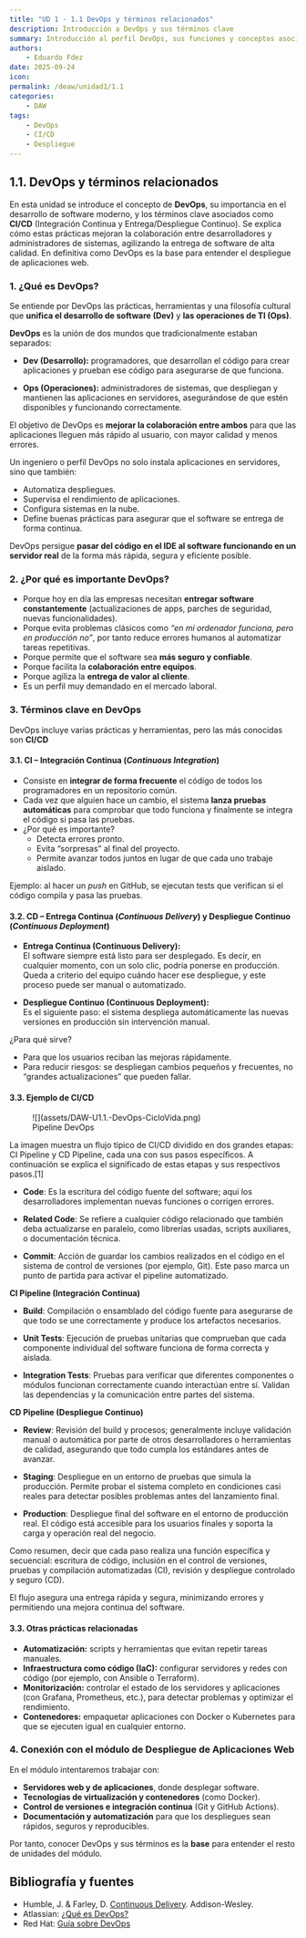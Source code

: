 ```yaml
---
title: "UD 1 - 1.1 DevOps y términos relacionados"
description: Introducción a DevOps y sus términos clave
summary: Introducción al perfil DevOps, sus funciones y conceptos asociados como CI/CD.
authors:
    - Eduardo Fdez
date: 2025-09-24
icon:   
permalink: /deaw/unidad1/1.1
categories:
    - DAW
tags:
    - DevOps
    - CI/CD
    - Despliegue
---
```


## 1.1. DevOps y términos relacionados
En esta unidad se introduce el concepto de **DevOps**, su importancia en el desarrollo de software moderno, y los términos clave asociados como **CI/CD** (Integración Continua y Entrega/Despliegue Continuo). Se explica cómo estas prácticas mejoran la colaboración entre desarrolladores y administradores de sistemas, agilizando la entrega de software de alta calidad. En definitiva como DevOps es la base para entender el despliegue de aplicaciones web.

### 1. ¿Qué es DevOps?
Se entiende por DevOps las prácticas, herramientas y una filosofía cultural que **unifica el desarrollo de software (Dev)** y **las operaciones de TI (Ops)**.

**DevOps** es la unión de dos mundos que tradicionalmente estaban separados:    

- **Dev (Desarrollo):** programadores, que desarrollan el código para crear aplicaciones y prueban ese código para asegurarse de que funciona.    

- **Ops (Operaciones):** administradores de sistemas, que despliegan y mantienen las aplicaciones en servidores, asegurándose de que estén disponibles y funcionando correctamente.

El objetivo de DevOps es **mejorar la colaboración entre ambos** para que las aplicaciones lleguen más rápido al usuario, con mayor calidad y menos errores.

Un ingeniero o perfil DevOps no solo instala aplicaciones en servidores, sino que también:    

- Automatiza despliegues.   
- Supervisa el rendimiento de aplicaciones.   
- Configura sistemas en la nube.   
- Define buenas prácticas para asegurar que el software se entrega de forma continua.   

DevOps persigue **pasar del código en el IDE al software funcionando en un servidor real** de la forma más rápida, segura y eficiente posible.



### 2. ¿Por qué es importante DevOps?

- Porque hoy en día las empresas necesitan **entregar software constantemente** (actualizaciones de apps, parches de seguridad, nuevas funcionalidades).
- Porque evita problemas clásicos como *“en mi ordenador funciona, pero en producción no”*, por tanto reduce errores humanos al automatizar tareas repetitivas.
- Porque permite que el software sea **más seguro y confiable**.
- Porque facilita la **colaboración entre equipos**.
- Porque agiliza la **entrega de valor al cliente**.
- Es un perfil muy demandado en el mercado laboral.



### 3. Términos clave en DevOps
DevOps incluye varias prácticas y herramientas, pero las más conocidas son **CI/CD**

#### 3.1. CI – Integración Continua (*Continuous Integration*)

- Consiste en **integrar de forma frecuente** el código de todos los programadores en un repositorio común.
- Cada vez que alguien hace un cambio, el sistema **lanza pruebas automáticas** para comprobar que todo funciona y finalmente se integra el código si pasa las pruebas.
- ¿Por qué es importante?
    - Detecta errores pronto.
    - Evita “sorpresas” al final del proyecto.
    - Permite avanzar todos juntos en lugar de que cada uno trabaje aislado.

Ejemplo: al hacer un *push* en GitHub, se ejecutan tests que verifican si el código compila y pasa las pruebas.


#### 3.2. CD – Entrega Continua (*Continuous Delivery*) y Despliegue Continuo (*Continuous Deployment*)

- **Entrega Continua (Continuous Delivery):**  
  El software siempre está listo para ser desplegado. Es decir, en cualquier momento, con un solo clic, podría ponerse en producción. Queda a criterio del equipo cuándo hacer ese despliegue, y este proceso puede ser manual o automatizado.

- **Despliegue Continuo (Continuous Deployment):**  
  Es el siguiente paso: el sistema despliega automáticamente las nuevas versiones en producción sin intervención manual.

¿Para qué sirve?
- Para que los usuarios reciban las mejoras rápidamente.
- Para reducir riesgos: se despliegan cambios pequeños y frecuentes, no “grandes actualizaciones” que pueden fallar.

#### 3.3. Ejemplo de CI/CD 

<figure markdown>   
  ![](assets/DAW-U1.1.-DevOps-CicloVida.png)   
  <figcaption>Pipeline DevOps</figcaption>   
</figure>   

La imagen muestra un flujo típico de CI/CD dividido en dos grandes etapas: CI Pipeline y CD Pipeline, cada una con sus pasos específicos. A continuación se explica el significado de estas etapas y sus respectivos pasos.[1]

- **Code**: Es la escritura del código fuente del software; aquí los desarrolladores implementan nuevas funciones o corrigen errores.

- **Related Code**: Se refiere a cualquier código relacionado que también deba actualizarse en paralelo, como librerías usadas, scripts auxiliares, o documentación técnica.

- **Commit**: Acción de guardar los cambios realizados en el código en el sistema de control de versiones (por ejemplo, Git). Este paso marca un punto de partida para activar el pipeline automatizado.

**CI Pipeline (Integración Continua)**    

- **Build**: Compilación o ensamblado del código fuente para asegurarse de que todo se une correctamente y produce los artefactos necesarios.   

- **Unit Tests**: Ejecución de pruebas unitarias que comprueban que cada componente individual del software funciona de forma correcta y aislada.   

- **Integration Tests**: Pruebas para verificar que diferentes componentes o módulos funcionan correctamente cuando interactúan entre sí. Validan las dependencias y la comunicación entre partes del sistema.

**CD Pipeline (Despliegue Continuo)**   

- **Review**: Revisión del build y procesos; generalmente incluye validación manual o automática por parte de otros desarrolladores o herramientas de calidad, asegurando que todo cumpla los estándares antes de avanzar.   

- **Staging**: Despliegue en un entorno de pruebas que simula la producción. Permite probar el sistema completo en condiciones casi reales para detectar posibles problemas antes del lanzamiento final.   

- **Production**: Despliegue final del software en el entorno de producción real. El código está accesible para los usuarios finales y soporta la carga y operación real del negocio.

Como resumen, decir que cada paso realiza una función específica y secuencial: escritura de código, inclusión en el control de versiones, pruebas y compilación automatizadas (CI), revisión y despliegue controlado y seguro (CD).

El flujo asegura una entrega rápida y segura, minimizando errores y permitiendo una mejora continua del software.

#### 3.3. Otras prácticas relacionadas

- **Automatización:** scripts y herramientas que evitan repetir tareas manuales.
- **Infraestructura como código (IaC):** configurar servidores y redes con código (por ejemplo, con Ansible o Terraform).
- **Monitorización:** controlar el estado de los servidores y aplicaciones (con Grafana, Prometheus, etc.), para detectar problemas y optimizar el rendimiento.
- **Contenedores:** empaquetar aplicaciones con Docker o Kubernetes para que se ejecuten igual en cualquier entorno.



### 4. Conexión con el módulo de Despliegue de Aplicaciones Web

En el módulo intentaremos trabajar con:
- **Servidores web y de aplicaciones**, donde desplegar software.
- **Tecnologías de virtualización y contenedores** (como Docker).
- **Control de versiones e integración continua** (Git y GitHub Actions).
- **Documentación y automatización** para que los despliegues sean rápidos, seguros y reproducibles.

Por tanto, conocer DevOps y sus términos es la **base** para entender el resto de unidades del módulo.

## Bibliografía y fuentes
- Humble, J. & Farley, D. [Continuous Delivery](https://proweb.md/ftp/carti/Continuous-Delivery-Jez%20Humble-David-Farley.pdf). Addison-Wesley.
- Atlassian: [¿Qué es DevOps?](https://www.atlassian.com/devops)
- Red Hat: [Guía sobre DevOps](https://www.redhat.com/es/topics/devops)

